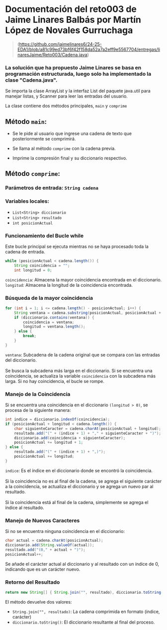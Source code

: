 # Documentación del reto003 de Jaime Linares Balbás por Martín López de Novales Gurruchaga

> (https://github.com/jaimelinares6/24-25-EDA1/blob/a81c99ed73bf6f42f158da52a7a2eff9e5567704/entregas/linaresJaime/Reto003/Cadena.java)

### La solución que ha propuesto Jaime Linares se basa en programación estructurada, luego solo ha implementado la clase "Cadena.java".

Se importa la clase ArrayList y la interfaz List del paquete java.util para manejar listas, y Scanner para leer las entradas del usuario.

La clase contiene dos métodos principales, `main` y `comprime`

## Método `main`:
- Se le pide al usuario que ingrese una cadena de texto que posteriormente se comprimirá.

- Se llama al método `comprime` con la cadena previa.

- Imprime la compresión final y su diccionario respectivo.

## Método `comprime`: 

### Parámetros de entrada: `String cadena`

### Variables locales:
- `List<String> diccionario`
- `List<String> resultado`
- `int posicionActual`

### Funcionamiento del Bucle while

Este bucle principal se ejecuta mientras no se haya procesado toda la cadena de entrada.

```java
while (posicionActual < cadena.length()) {
    String coincidencia = "";
    int longitud = 0;
```

`coincidencia`: Almacena la mayor coincidencia encontrada en el diccionario.
<br>
`longitud`: Almacena la longitud de la coincidencia encontrada.

### Búsqueda de la mayor coincidencia

```java
for (int i = 1; i <= cadena.length() - posicionActual; i++) {
    String ventana = cadena.substring(posicionActual, posicionActual + i);
    if (diccionario.contains(ventana)) {
        coincidencia = ventana;
        longitud = ventana.length();
    } else {
        break;
    }
}
```

`ventana`: Subcadena de la cadena original que se compara con las entradas del diccionario.
<br>
<br>
Se busca la subcadena más larga en el diccionario. Si se encuentra una coincidencia, se actualiza la variable `coincidencia` con la subcadena más larga. Si no hay coincidencia, el bucle se rompe.

### Manejo de la Coincidencia

Si se encuentra una coincidencia en el diccionario `(longitud > 0)`, se procesa de la siguiente manera:

```java
int indice = diccionario.indexOf(coincidencia);
if (posicionActual + longitud < cadena.length()) {
    char siguienteCaracter = cadena.charAt(posicionActual + longitud);
    resultado.add("(" + (indice + 1) + "," + siguienteCaracter + ")");
    diccionario.add(coincidencia + siguienteCaracter);
    posicionActual += longitud + 1;
} else {
    resultado.add("(" + (indice + 1) + ",)");
    posicionActual += longitud;
}
```

`indice`: Es el índice en el diccionario donde se encontró la coincidencia.
<br>
<br>
Si la coincidencia no es al final de la cadena, se agrega el siguiente carácter a la coincidencia, se actualiza el diccionario y se agrega un nuevo par al resultado.
<br>
<br>
Si la coincidencia está al final de la cadena, simplemente se agrega el índice al resultado.

### Manejo de Nuevos Caracteres
Si no se encuentra ninguna coincidencia en el diccionario:
```java
char actual = cadena.charAt(posicionActual);
diccionario.add(String.valueOf(actual));
resultado.add("(0," + actual + ")");
posicionActual++;
```
Se añade el carácter actual al diccionario y al resultado con un índice de 0, indicando que es un carácter nuevo.
### Retorno del Resultado
```java
return new String[] { String.join("", resultado), diccionario.toString() };
```
El método devuelve dos valores:
- `String.join("", resultado)`: La cadena comprimida en formato (índice, carácter)
- `diccionario.toString()`: El diccionario resultante al final del proceso.